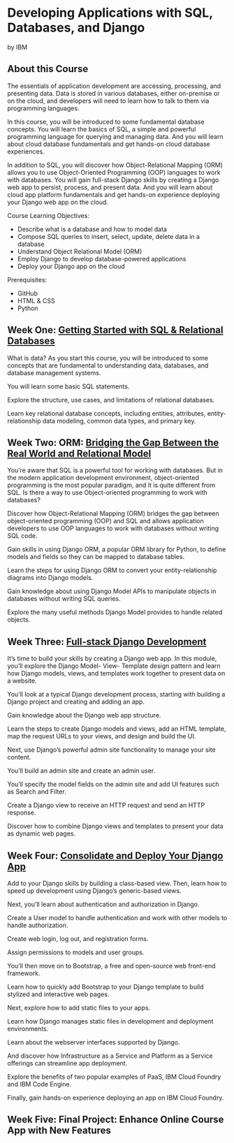# Developing Applications with SQL, Databases, and Django
by IBM

## About this Course
The essentials of application development are accessing, processing, and presenting data. Data is stored in various databases, either on-premise or on the cloud, and developers will need to learn how to talk to them via programming languages.

In this course, you will be introduced to some fundamental database concepts. You will learn the basics of SQL, a simple and powerful programming language for querying and managing data. And you will learn about cloud database fundamentals and get hands-on cloud database experiences.  

In addition to SQL, you will discover how Object-Relational Mapping (ORM) allows you to use Object-Oriented Programming (OOP) languages to work with databases. You will gain full-stack Django skills by creating a Django web app to persist, process, and present data. And you will learn about cloud app platform fundamentals and get hands-on experience deploying your Django web app on the cloud.

Course Learning Objectives: 
- Describe what is a database and how to model data
- Compose SQL queries to insert, select, update, delete data in a database
- Understand Object Relational Model (ORM)
- Employ Django to develop database-powered applications
- Deploy your Django app on the cloud

Prerequisites:
- GitHub
- HTML & CSS 
- Python

## Week One: [Getting Started with SQL & Relational Databases](./Week_One)
What is data? As you start this course, you will be introduced to some concepts that are fundamental to understanding data, databases, and database management systems. 
  
You will learn some basic SQL statements. 
  
Explore the structure, use cases, and limitations of relational databases. 
  
Learn key relational database concepts, including entities, attributes, entity-relationship data modeling, common data types, and primary key.

## Week Two: ORM: [Bridging the Gap Between the Real World and Relational Model](./Week_Two)
You’re aware that SQL is a powerful tool for working with databases. But in the modern application development environment, object-oriented programming is the most popular paradigm, and it is quite different from SQL. Is there a way to use Object-oriented programming to work with databases?

Discover how Object-Relational Mapping (ORM) bridges the gap between object-oriented programming (OOP) and SQL and allows application developers to use OOP languages to work with databases without writing SQL code. 

Gain skills in using Django ORM, a popular ORM library for Python, to define models and fields so they can be mapped to database tables. 

Learn the steps for using Django ORM to convert your entity-relationship diagrams into Django models. 

Gain knowledge about using Django Model APIs to manipulate objects in databases without writing SQL queries. 

Explore the many useful methods Django Model provides to handle related objects.

## Week Three: [Full-stack Django Development](./Week_Three)
It’s time to build your skills by creating a Django web app. In this module, you’ll explore the Django Model- View- Template design pattern and learn how Django models, views, and templates work together to present data on a website.

You’ll look at a typical Django development process, starting with building a Django project and creating and adding an app. 

Gain knowledge about the Django web app structure. 

Learn the steps to create Django models and views, add an HTML template, map the request URLs to your views, and design and build the UI. 

Next, use Django’s powerful admin site functionality to manage your site content. 

You’ll build an admin site and create an admin user. 

You’ll specify the model fields on the admin site and add UI features such as Search and Filter. 

Create a Django view to receive an HTTP request and send an HTTP response. 

Discover how to combine Django views and templates to present your data as dynamic web pages.

## Week Four: [Consolidate and Deploy Your Django App](./Week_Four)
Add to your Django skills by building a class-based view. Then, learn how to speed up development using Django’s generic-based views.

Next, you’ll learn about authentication and authorization in Django. 

Create a User model to handle authentication and work with other models to handle authorization. 

Create web login, log out, and registration forms. 

Assign permissions to models and user groups. 

You’ll then move on to Bootstrap, a free and open-source web front-end framework. 

Learn how to quickly add Bootstrap to your Django template to build stylized and interactive web pages. 

Next, explore how to add static files to your apps. 

Learn how Django manages static files in development and deployment environments. 

Learn about the webserver interfaces supported by Django. 

And discover how Infrastructure as a Service and Platform as a Service offerings can streamline app deployment. 

Explore the benefits of two popular examples of PaaS, IBM Cloud Foundry and IBM Code Engine. 

Finally, gain hands-on experience deploying an app on IBM Cloud Foundry.

## Week Five: Final Project: Enhance Online Course App with New Features
